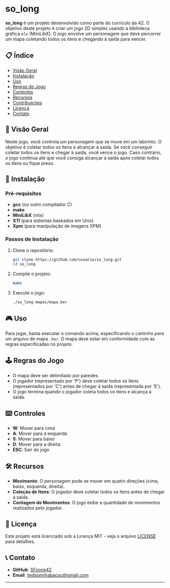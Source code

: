 
# so_long

**so_long** é um projeto desenvolvido como parte do currículo da 42. O objetivo deste projeto é criar um jogo 2D simples usando a biblioteca gráfica `mlx` (MiniLibX). O jogo envolve um personagem que deve percorrer um mapa coletando todos os itens e chegando à saída para vencer.

## 📋 Índice

- [Visão Geral](#visão-geral)
- [Instalação](#instalação)
- [Uso](#uso)
- [Regras do Jogo](#regras-do-jogo)
- [Controles](#controles)
- [Recursos](#recursos)
- [Contribuições](#contribuições)
- [Licença](#licença)
- [Contato](#contato)

## 🌟 Visão Geral

Neste jogo, você controla um personagem que se move em um labirinto. O objetivo é coletar todos os itens e alcançar a saída. Se você conseguir coletar todos os itens e chegar à saída, você vence o jogo. Caso contrário, o jogo continua até que você consiga alcançar a saída após coletar todos os itens ou fique preso.

## 🚀 Instalação

### Pré-requisitos

- **gcc** (ou outro compilador C)
- **make**
- **MiniLibX** (mlx)
- **X11** (para sistemas baseados em Unix)
- **Xpm** (para manipulação de imagens XPM)

### Passos de Instalação

1. Clone o repositório:
    ```bash
    git clone https://github.com/usuario/so_long.git
    cd so_long
    ```

2. Compile o projeto:
    ```bash
    make
    ```

3. Execute o jogo:
    ```bash
    ./so_long mapas/mapa.ber
    ```

## 🎮 Uso

Para jogar, basta executar o comando acima, especificando o caminho para um arquivo de mapa `.ber`. O mapa deve estar em conformidade com as regras especificadas no projeto.

## 🕹️ Regras do Jogo

- O mapa deve ser delimitado por paredes.
- O jogador (representado por 'P') deve coletar todos os itens (representados por 'C') antes de chegar à saída (representada por 'E').
- O jogo termina quando o jogador coleta todos os itens e alcança a saída.

## ⌨️ Controles

- **W**: Mover para cima
- **A**: Mover para a esquerda
- **S**: Mover para baixo
- **D**: Mover para a direita
- **ESC**: Sair do jogo

## 🛠️ Recursos

- **Movimento**: O personagem pode se mover em quatro direções (cima, baixo, esquerda, direita).
- **Coleção de Itens**: O jogador deve coletar todos os itens antes de chegar à saída.
- **Contagem de Movimentos**: O jogo exibe a quantidade de movimentos realizados pelo jogador.

## 📄 Licença

Este projeto está licenciado sob a Licença MIT - veja o arquivo [LICENSE](LICENSE) para detalhes.

## 📞 Contato

- **GitHub**: [SFzone42](https://github.com/Sfzone42)
- **Email**: liedsonnhabacuc@gmail.com

---
